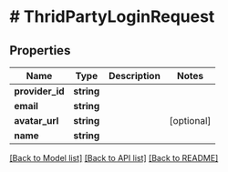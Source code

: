 # # ThridPartyLoginRequest

## Properties

Name | Type | Description | Notes
------------ | ------------- | ------------- | -------------
**provider_id** | **string** |  |
**email** | **string** |  |
**avatar_url** | **string** |  | [optional]
**name** | **string** |  |

[[Back to Model list]](../../README.md#models) [[Back to API list]](../../README.md#endpoints) [[Back to README]](../../README.md)

